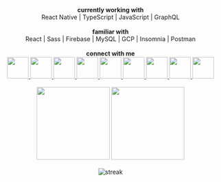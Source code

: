 <p align="center">
  <text><b>currently working with</b></text>
  <br/>
  <text>React Native | TypeScript | JavaScript | GraphQL</text>
  <br/><br/>
  <text><b>familiar with</b></text>
  <br/>
  <text>React | Sass | Firebase | MySQL | GCP | Insomnia | Postman</text>
  <br/><br/>
  <text><b>connect with me</b></text>
  <br/>
  <a title="Google me" href="https://www.google.com/search?q=cmcodes&rlz=1C1CHZN_enIN928IN928&oq=cmcodes&aqs=chrome.0.69i59j35i39j0i10i30j69i60l3j69i65.2924j0j4&sourceid=chrome&ie=UTF-8">
        <img src="https://cdn4.iconfinder.com/data/icons/social-media-and-logos-11/32/Logo_Google-512.png" width="50" height="50" />
  </a>
  <a title="View my website" href="https://www.cmcodes.in/">
    <img src="https://cdn3.iconfinder.com/data/icons/colorful-guache-social-media-logos-1/159/social-media_web-256.png" width="50" height="50" />
  </a>
  <a title="Read my blogs on DEV" href="https://dev.to/cmcodes">
    <img src="https://cdn3.iconfinder.com/data/icons/logos-and-brands-adobe/512/84_Dev-512.png" width="50" height="50" />
  </a>
  <a title="View my Instagram profile" href="https://instagram.com/cmcodes">
    <img src="https://cdn4.iconfinder.com/data/icons/social-media-and-logos-11/32/Logo_Instagram-512.png" width="50" height="50" />
  </a>
  <a title="Email me" href="mailto:cm@cmcodes.in">
    <img src="https://cdn4.iconfinder.com/data/icons/social-media-and-logos-11/32/Logo_Gmail_envelope_letter_email-512.png" width="50" height="50" />
  </a>
  <a title="View my Stackoverflow profile" href="https://stackoverflow.com/users/8161436/cmcodes">
    <img src="https://cdn0.iconfinder.com/data/icons/social-media-and-logos-11/32/logo_stackoverflow_Stack_overflow-512.png" width="50" height="50" />
  </a>
  <a title="View my Twitter profile" href="https://twitter.com/cmcodes1">
    <img src="https://cdn4.iconfinder.com/data/icons/social-media-and-logos-11/32/Logo_Twitter_bird-512.png" width="50" height="50" />
  </a>
  <a title="Ping me on Telegram" href="https://t.me/cmcodes">
    <img src="https://cdn4.iconfinder.com/data/icons/social-media-and-logos-11/32/Logo_telegram_Airplane_Air_plane_paper_airplane-22-512.png" width="50" height="50" />
  </a>
  <a title="View my profile on LinkedIn" href="https://linkedin.com/in/cmcodes">
    <img src="https://cdn4.iconfinder.com/data/icons/social-media-and-logos-11/32/Logo_LinkedIn-512.png" width="50" height="50" />
  </a>
  <br/>
  <br/>
  <img src="https://github-readme-stats.vercel.app/api?username=cmcodes1&count_private=true&show_icons=true&theme=radical" height="170px">
  <img src="https://github-readme-stats.vercel.app/api/top-langs/?username=cmcodes1&layout=compact&theme=radical" height="170px">
  <br/>
  <br/>
  <img src="https://github-readme-streak-stats.herokuapp.com/?user=cmcodes1&theme=black-ice&hide_border=true&stroke=0000&background=0D1117&ring=e05397&fire=e05397&currStreakLabel=e05397&bg_color=30,e96443,904e95&title_color=fff&text_color=fff" alt="streak" />
</p>
